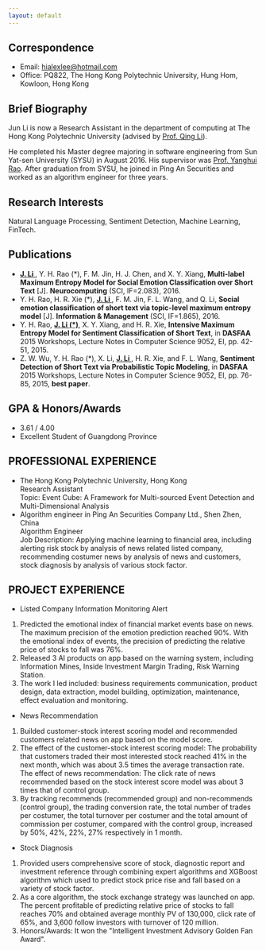 ```yaml
---
layout: default
---
```



## Correspondence

*   Email: hialexlee@hotmail.com
*   Office: PQ822, The Hong Kong Polytechnic University, Hung Hom, Kowloon, Hong Kong

## Brief Biography

Jun Li is now a Research Assistant in the department of computing at The Hong Kong Polytechnic University (advised by [Prof. Qing Li](https://www4.comp.polyu.edu.hk/~csqli/)).

He completed his Master degree majoring in software engineering from Sun Yat-sen University (SYSU) in August 2016. His supervisor was [Prof. Yanghui Rao](https://bda.pku.edu.cn/systd/aszbmck/jhytpjys/gqa_20180702093709523592/index.htm). After graduation from SYSU, he joined in Ping An Securities and worked as an algorithm engineer for three years.

## Research Interests
Natural Language Processing, Sentiment Detection, Machine Learning, FinTech.

## Publications

*   **<u> J. Li </u>**, Y. H. Rao (*), F. M. Jin, H. J. Chen, and X. Y. Xiang, **Multi-label Maximum Entropy Model for Social Emotion Classification over Short Text** [J]. **Neurocomputing** (SCI, IF=2.083), 2016.
*   Y. H. Rao, H. R. Xie (*), **<u> J. Li </u>**, F. M. Jin, F. L. Wang, and Q. Li, **Social emotion classification of short text via topic-level maximum entropy model** [J]. **Information & Management** (SCI, IF=1.865), 2016.
*   Y. H. Rao, **<u> J. Li (*)</u>**, X. Y. Xiang, and H. R. Xie, **Intensive Maximum Entropy Model for Sentiment Classification of Short Text**, in **DASFAA** 2015 Workshops, Lecture Notes in Computer Science 9052, EI, pp. 42-51, 2015.
*   Z. W. Wu, Y. H. Rao (*), X. Li, **<u> J. Li </u>**, H. R. Xie, and F. L. Wang, **Sentiment Detection of Short Text via Probabilistic Topic Modeling**, in **DASFAA** 2015 Workshops, Lecture Notes in Computer Science 9052, EI, pp. 76-85, 2015, **best paper**.

## GPA & Honors/Awards

*   3.61 / 4.00 <!-- (Top 5%) -->
*   Excellent Student of Guangdong Province

## PROFESSIONAL EXPERIENCE

*   The Hong Kong Polytechnic University, Hong Kong  
Research Assistant  
Topic: Event Cube: A Framework for Multi-sourced Event Detection and Multi-Dimensional Analysis
*   Algorithm engineer in Ping An Securities Company Ltd., Shen Zhen, China  
Algorithm Engineer  
Job Description: Applying machine learning to financial area, including alerting risk stock by analysis of news related listed company, recommending costumer news by analysis of news and customers, stock diagnosis by analysis of various stock factor. 

## PROJECT EXPERIENCE

*   Listed Company Information Monitoring Alert
1.  Predicted the emotional index of financial market events base on news. The maximum precision of the emotion prediction reached 90%. With the emotional index of events, the precision of predicting the relative price of stocks to fall was 76%. 
2.  Released 3 AI products on app based on the warning system, including Information Mines, Inside Investment Margin Trading, Risk Warning Station. 
3.  The work I led included: business requirements communication, product design, data extraction, model building, optimization, maintenance, effect evaluation and monitoring. 

*  News Recommendation
1.  Builded customer-stock interest scoring model and recommended customers related news on app based on the model score.
2.  The effect of the customer-stock interest scoring model: The probability that customers traded their most interested stock reached 41% in the next month, which was about 3.5 times the average transaction rate. The effect of news recommendation: The click rate of news recommended based on the stock interest score model was about 3 times that of control group.
3.  By tracking recommends (recommended group) and non-recommends (control group), the trading conversion rate, the total number of trades per costumer, the total turnover per costumer and the total amount of commission per costumer, compared with the control group, increased by 50%, 42%, 22%, 27% respectively in 1 month.

*  Stock Diagnosis
1.  Provided users comprehensive score of stock, diagnostic report and investment reference through combining expert algorithms and XGBoost algorithm which used to predict stock price rise and fall based on a variety of stock factor. 
2.  As a core algorithm, the stock exchange strategy was launched on app. The percent profitable of predicting relative price of stocks to fall reaches 70% and obtained average monthly PV of 130,000, click rate of 65%, and 3,600 follow investors with turnover of 120 million.
3.  Honors/Awards: It won the "Intelligent Investment Advisory Golden Fan Award".

